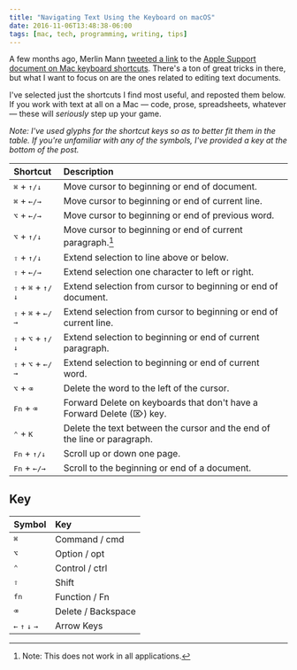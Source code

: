 ```yaml
---
title: "Navigating Text Using the Keyboard on macOS"
date: 2016-11-06T13:48:38-06:00
tags: [mac, tech, programming, writing, tips]
---
```


A few months ago, Merlin Mann [tweeted a link](https://twitter.com/hotdogsladies/status/760580445213831168) to the [Apple Support document on Mac keyboard shortcuts](https://support.apple.com/en-us/HT201236). There's a ton of great tricks in there, but what I want to focus on are the ones related to editing text documents.

I've selected just the shortcuts I find most useful, and reposted them below. If you work with text at all on a Mac — code, prose, spreadsheets, whatever — these will *seriously* step up your game.

*Note: I've used glyphs for the shortcut keys so as to better fit them in the table. If you're unfamiliar with any of the symbols, I've provided a key at the bottom of the post.*

<!-- TODO: Add styling for <kbd> element -->

| Shortcut                                     | Description                                                              |
| :------------------------------------------- | :----------------------------------------------------------------------- |
| <kbd>⌘</kbd> + <kbd>↑/↓</kbd>                | Move cursor to beginning or end of document.                             |
| <kbd>⌘</kbd> + <kbd>←/→</kbd>                | Move cursor to beginning or end of current line.                         |
| <kbd>⌥</kbd> + <kbd>←/→</kbd>                | Move cursor to beginning or end of previous word.                        |
| <kbd>⌥</kbd> + <kbd>↑/↓</kbd>                | Move cursor to beginning or end of current paragraph.[^1]                |
| <kbd>⇧</kbd> + <kbd>↑/↓</kbd>                | Extend selection to line above or below.                                 |
| <kbd>⇧</kbd> + <kbd>←/→</kbd>                | Extend selection one character to left or right.                         |
| <kbd>⇧</kbd> + <kbd>⌘</kbd> + <kbd>↑/↓</kbd> | Extend selection from cursor to beginning or end of document.            |
| <kbd>⇧</kbd> + <kbd>⌘</kbd> + <kbd>←/→</kbd> | Extend selection from cursor to beginning or end of current line.        |
| <kbd>⇧</kbd> + <kbd>⌥</kbd> + <kbd>↑/↓</kbd> | Extend selection to beginning or end of current paragraph.               |
| <kbd>⇧</kbd> + <kbd>⌥</kbd> + <kbd>←/→</kbd> | Extend selection to beginning or end of current word.                    |
| <kbd>⌥</kbd> + <kbd>⌫</kbd>                  | Delete the word to the left of the cursor.                               |
| <kbd>Fn</kbd> + <kbd>⌫</kbd>                 | Forward Delete on keyboards that don't have a Forward Delete (⌦) key.    |
| <kbd>⌃</kbd> + <kbd>K</kbd>                  | Delete the text between the cursor and the end of the line or paragraph. |
| <kbd>Fn</kbd> + <kbd>↑/↓</kbd>               | Scroll up or down one page.                                              |
| <kbd>Fn</kbd> + <kbd>←/→</kbd>               | Scroll to the beginning or end of a document.                            |

## Key

| Symbol                                              | Key                |
| :-------------------------------------------------- | :----------------- |
| <kbd>⌘</kbd>                                        | Command / cmd      |
| <kbd>⌥</kbd>                                        | Option / opt       |
| <kbd>⌃</kbd>                                        | Control / ctrl     |
| <kbd>⇧</kbd>                                        | Shift              |
| <kbd>fn</kbd>                                       | Function / Fn      |
| <kbd>⌫</kbd>                                        | Delete / Backspace |
| <kbd>←</kbd> <kbd>↑</kbd> <kbd>↓</kbd> <kbd>→</kbd> | Arrow Keys         |

[^1]:	Note: This does not work in all applications.
